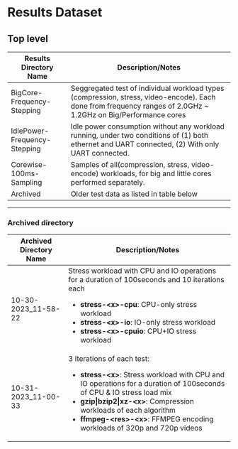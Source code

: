 # Results Dataset

## Top level 

| Results Directory Name        | Description/Notes                                                   |
| ----------------------------- | ------------------------------------------------------------------- |
| BigCore-Frequency-Stepping    | Seggregated test of individual workload types (compression, stress, video-encode). Each done from frequency ranges of 2.0GHz ~ 1.2GHz on Big/Performance cores |
| IdlePower-Frequency-Stepping  | Idle power consumption without any workload running, under two conditions of (1) both ethernet and UART connected, (2) With only UART connected. |
| Corewise-100ms-Sampling       | Samples of all(compression, stress, video-encode) workloads, for big and little cores performed separately.|
| Archived                      | Older test data as listed in table below

----------

### Archived directory
| Archived Directory Name       | Description/Notes                                                   |
| ----------------------------- | ------------------------------------------------------------------- |
| 10-30-2023_11-58-22     | Stress workload with CPU and IO  operations for a duration of 100seconds and 10 iterations each <ul><li>**stress-\<x\>-cpu**: CPU-only stress workload</li><li>**stress-\<x\>-io**: IO-only stress workload</li><li>**stress-\<x\>-cpuio**: CPU+IO stress workload</li></ul>|
| 10-31-2023_11-00-33     |  3 Iterations of each test: <ul><li>**stress-\<x\>**: Stress workload with CPU and IO  operations for a duration of 100seconds of CPU & IO stress load mix</li><li>**gzip\|bzip2\|xz-\<x\>**: Compression workloads of each algorithm</li><li>**ffmpeg-\<res\>-\<x\>**: FFMPEG encoding workloads of 320p and 720p videos</li></ul>|
